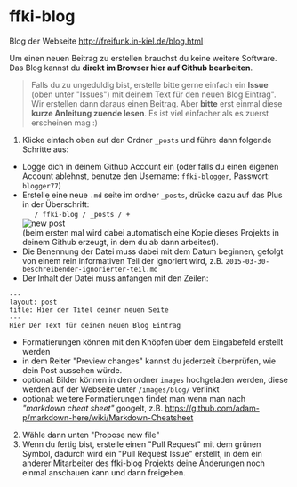 # ffki-blog
Blog der Webseite http://freifunk.in-kiel.de/blog.html

Um einen neuen Beitrag zu erstellen brauchst du keine weitere Software. Das Blog kannst du **direkt im Browser hier auf Github bearbeiten**.


> Falls du zu ungeduldig bist, erstelle bitte gerne einfach ein **Issue** (oben unter "Issues") mit deinem Text für den neuen Blog Eintrag". Wir erstellen dann daraus einen Beitrag. Aber **bitte** erst einmal diese **kurze Anleitung zuende lesen**. Es ist viel einfacher als es zuerst erscheinen mag :)

1. Klicke einfach oben auf den Ordner `_posts` und führe dann folgende Schritte aus:

  - Logge dich in deinem Github Account ein (oder falls du einen eigenen Account ablehnst, benutze den Username: `ffki-blogger`, Passwort: `blogger77`)
  - Erstelle eine neue `.md` seite im ordner `_posts`, drücke dazu auf das Plus in der Überschrift:  
     `    / ffki-blog / _posts / + `  
     ![new post](http://i.stack.imgur.com/MEP2q.png)  
     (beim ersten mal wird dabei automatisch eine Kopie dieses Projekts in deinem Github erzeugt, in dem du ab dann arbeitest). 
  - Die Benennung der Datei muss dabei mit dem Datum beginnen, gefolgt von einem rein informativen Teil der ignoriert wird, z.B. `2015-03-30-beschreibender-ignorierter-teil.md`
  - Der Inhalt der Datei muss anfangen mit den Zeilen:
 ```
 ---
 layout: post
 title: Hier der Titel deiner neuen Seite
 ---
 Hier Der Text für deinen neuen Blog Eintrag
 ```
  - Formatierungen können mit den Knöpfen über dem Eingabefeld erstellt werden
  - in dem Reiter "Preview changes" kannst du jederzeit überprüfen, wie dein Post aussehen würde.
  - optional: Bilder können in den ordner `images` hochgeladen werden, diese werden auf der Webseite unter `/images/blog/` verlinkt
  - optional: weitere Formatierungen findet man wenn man nach *"markdown cheat sheet"* googelt, z.B. https://github.com/adam-p/markdown-here/wiki/Markdown-Cheatsheet

2. Wähle dann unten "Propose new file"
3. Wenn du fertig bist, erstelle einen "Pull Request" mit dem grünen Symbol, dadurch wird ein "Pull Request Issue" erstellt, in dem ein anderer Mitarbeiter des ffki-blog Projekts deine Änderungen noch einmal anschauen kann und dann freigeben.
